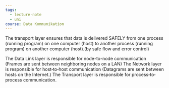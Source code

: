 ```yaml
---
tags:
  - lecture-note
  - uni
course: Data Kommunikation
---
```

The transport layer ensures that data is delivered SAFELY from one process (running program) on one computer (host) to another process (running program) on another computer (host).(by safe flow and error control) 

The Data Link layer is responsible for node-to-node communication (Frames are sent between neighboring nodes on a LAN) The Network layer is responsible for host‐to‐host communication (Datagrams are sent between hosts on the Internet.) The Transport layer is responsible for process‐to‐process communication.  

